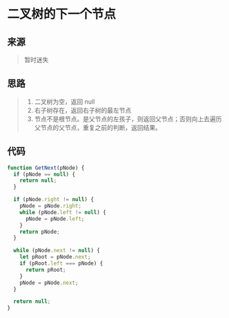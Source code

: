 # 二叉树的下一个节点

## 来源

> 暂时迷失

## 思路

> 1. 二叉树为空，返回 null
> 2. 右子树存在，返回右子树的最左节点
> 3. 节点不是根节点。是父节点的左孩子，则返回父节点；否则向上去遍历父节点的父节点，重复之前的判断，返回结果。

## 代码

```js
function GetNext(pNode) {
  if (pNode == null) {
    return null;
  }

  if (pNode.right != null) {
    pNode = pNode.right;
    while (pNode.left != null) {
      pNode = pNode.left;
    }
    return pNode;
  }

  while (pNode.next != null) {
    let pRoot = pNode.next;
    if (pRoot.left === pNode) {
      return pRoot;
    }
    pNode = pNode.next;
  }

  return null;
}
```
